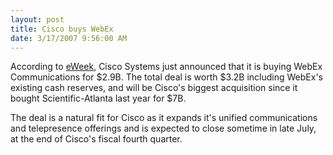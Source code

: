 ```yaml
---
layout: post
title: Cisco buys WebEx
date: 3/17/2007 9:56:00 AM
---
```


According to [eWeek](http://www.eweek.com/article2/0,1895,2104366,00.asp?kc=EWNAVEMNL031607EOAD "Cisco to Buy WebEx for $2.9B"), Cisco Systems just announced that it is buying WebEx Communications for $2.9B. The total deal is worth $3.2B including WebEx's existing cash reserves, and will be Cisco's biggest acquisition since it bought Scientific-Atlanta last year for $7B.

The deal is a natural fit for Cisco as it expands it's unified communications and telepresence offerings and is expected to close sometime in late July, at the end of Cisco's fiscal fourth quarter.
